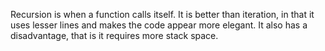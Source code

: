 Recursion is when a function calls itself. It is better than iteration, in that it uses lesser lines and makes the code appear more elegant. It also has a disadvantage, that is it requires more stack space.

